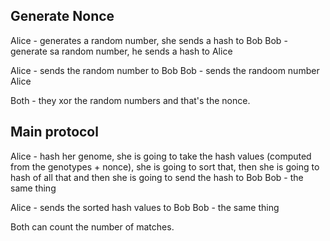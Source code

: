 
## Generate Nonce

Alice - generates a random number, she sends a hash to Bob
Bob - generate sa random number, he sends a hash to Alice

Alice - sends the random number to Bob
Bob - sends the randoom number Alice

Both - they xor the random numbers and that's the nonce.



## Main protocol

Alice - hash her genome, she is going to take the hash values (computed from the genotypes + nonce), she is going to sort that,  then she is going to hash of all that and then she is going to send the hash to Bob
Bob - the same thing

Alice - sends the sorted hash values to Bob
Bob - the same thing


Both can count the number of matches.
